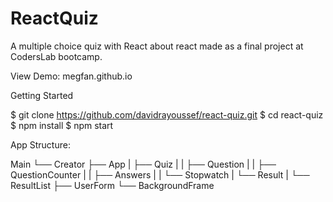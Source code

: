 # ReactQuiz
A multiple choice quiz with React about react made as a final project at CodersLab bootcamp.

View Demo: megfan.github.io

Getting Started

$ git clone https://github.com/davidrayoussef/react-quiz.git
$ cd react-quiz
$ npm install
$ npm start

App Structure:


Main
└── Creator
    ├── App
    |   ├── Quiz
    |   |    ├── Question
    |   |    ├── QuestionCounter
    |   |    ├── Answers
    |   |    └── Stopwatch
    |   └── Result
    |        └── ResultList
    ├── UserForm
    └── BackgroundFrame

